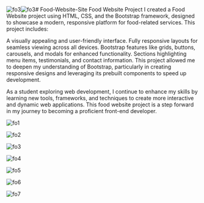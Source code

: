 ![fo3](https://github.com/user-attachments/assets/c01bf64c-2732-4ffb-ba77-e91a0588d6fd)![fo3](https://github.com/user-attachments/assets/4eba0ac9-8a42-4c12-b28f-f14ea2bbb6e2)# Food-Website-Site
Food Website Project
I created a Food Website project using HTML, CSS, and the Bootstrap framework, designed to showcase a modern, responsive platform for food-related services. This project includes:

A visually appealing and user-friendly interface.
Fully responsive layouts for seamless viewing across all devices.
Bootstrap features like grids, buttons, carousels, and modals for enhanced functionality.
Sections highlighting menu items, testimonials, and contact information.
This project allowed me to deepen my understanding of Bootstrap, particularly in creating responsive designs and leveraging its prebuilt components to speed up development.

As a student exploring web development, I continue to enhance my skills by learning new tools, frameworks, and techniques to create more interactive and dynamic web applications. This food website project is a step forward in my journey to becoming a proficient front-end developer.

![fo1](https://github.com/user-attachments/assets/df309b14-ac32-4559-9b92-8fe11441a5a6)

![fo2](https://github.com/user-attachments/assets/dfe52ef4-0eeb-468f-914c-8d6cc35af477)

![fo3](https://github.com/user-attachments/assets/1c4088be-41f8-4ecf-ac69-d337064282b1)

![fo4](https://github.com/user-attachments/assets/ed25b05e-17af-415f-8c86-126a7b66c54c)

![fo5](https://github.com/user-attachments/assets/9f74387f-2f6a-4508-af52-b2780e1cc486)

![fo6](https://github.com/user-attachments/assets/3e9c4e4f-058f-4050-8327-29fa616d5c63)

![fo7](https://github.com/user-attachments/assets/4f863348-c4db-44a1-bb3e-78d23cabf0c6)
